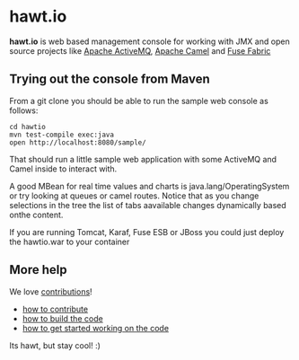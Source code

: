 # hawt.io

**hawt.io** is web based management console for working with JMX and open source projects like [Apache ActiveMQ](http://activemq.apache.org/), [Apache Camel](http://camel.apache.org/) and [Fuse Fabric](http://fuse.fusesource.org/fabric/)

## Trying out the console from Maven

From a git clone you should be able to run the sample web console as follows:

    cd hawtio
    mvn test-compile exec:java
    open http://localhost:8080/sample/

That should run a little sample web application with some ActiveMQ and Camel inside to interact with.

A good MBean for real time values and charts is java.lang/OperatingSystem or try looking at queues or camel routes. Notice that as you change selections in the tree the list of tabs aavailable changes dynamically based onthe content.

If you are running Tomcat, Karaf, Fuse ESB or JBoss you could just deploy the hawtio.war to your container

## More help

We love [contributions](CONTRIBUTING.md)!

* [how to contribute](CONTRIBUTING.md)
* [how to build the code](BUILDING.md)
* [how to get started working on the code](DEVELOPERS.md)

Its hawt, but stay cool! :)
